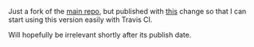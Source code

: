 Just a fork of the [main repo](https://github.com/browserstack/browserstack-runner), but published with [this](https://github.com/browserstack/browserstack-runner/pull/127) change so that I can start using this version easily with Travis CI.

Will hopefully be irrelevant shortly after its publish date.
